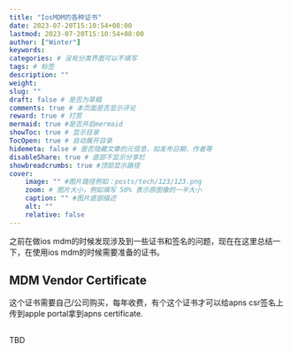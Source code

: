 ```yaml
---
title: "IosMDM的各种证书"
date: 2023-07-20T15:10:54+08:00
lastmod: 2023-07-20T15:10:54+08:00
author: ["Winter"]
keywords: 
categories: # 没有分类界面可以不填写
tags: # 标签
description: ""
weight:
slug: ""
draft: false # 是否为草稿
comments: true # 本页面是否显示评论
reward: true # 打赏
mermaid: true #是否开启mermaid
showToc: true # 显示目录
TocOpen: true # 自动展开目录
hidemeta: false # 是否隐藏文章的元信息，如发布日期、作者等
disableShare: true # 底部不显示分享栏
showbreadcrumbs: true #顶部显示路径
cover:
    image: "" #图片路径例如：posts/tech/123/123.png
    zoom: # 图片大小，例如填写 50% 表示原图像的一半大小
    caption: "" #图片底部描述
    alt: ""
    relative: false
---
```

之前在做ios mdm的时候发现涉及到一些证书和签名的问题，现在在这里总结一下，在使用ios mdm的时候需要准备的证书。
## MDM Vendor Certificate
这个证书需要自己/公司购买，每年收费，有个这个证书才可以给apns csr签名上传到apple portal拿到apns certificate.
## 
TBD




